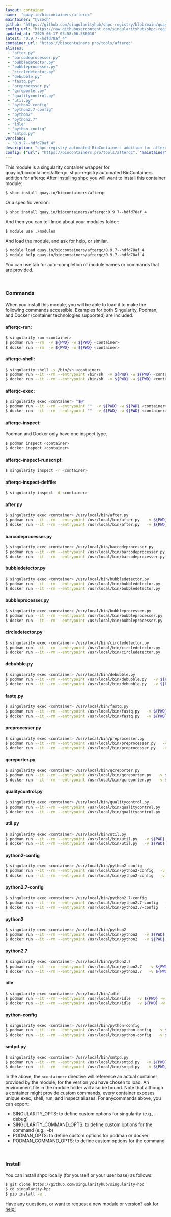 ```yaml
---
layout: container
name:  "quay.io/biocontainers/afterqc"
maintainer: "@vsoch"
github: "https://github.com/singularityhub/shpc-registry/blob/main/quay.io/biocontainers/afterqc/container.yaml"
config_url: "https://raw.githubusercontent.com/singularityhub/shpc-registry/main/quay.io/biocontainers/afterqc/container.yaml"
updated_at: "2025-05-17 03:58:06.586010"
latest: "0.9.7--hdfd78af_4"
container_url: "https://biocontainers.pro/tools/afterqc"
aliases:
 - "after.py"
 - "barcodeprocesser.py"
 - "bubbledetector.py"
 - "bubbleprocesser.py"
 - "circledetector.py"
 - "debubble.py"
 - "fastq.py"
 - "preprocesser.py"
 - "qcreporter.py"
 - "qualitycontrol.py"
 - "util.py"
 - "python2-config"
 - "python2.7-config"
 - "python2"
 - "python2.7"
 - "idle"
 - "python-config"
 - "smtpd.py"
versions:
 - "0.9.7--hdfd78af_4"
description: "shpc-registry automated BioContainers addition for afterqc"
config: {"url": "https://biocontainers.pro/tools/afterqc", "maintainer": "@vsoch", "description": "shpc-registry automated BioContainers addition for afterqc", "latest": {"0.9.7--hdfd78af_4": "sha256:5b4c109c25ac7808e9506097993854ba7fd06c542466b3606eb566452e91cb60"}, "tags": {"0.9.7--hdfd78af_4": "sha256:5b4c109c25ac7808e9506097993854ba7fd06c542466b3606eb566452e91cb60"}, "docker": "quay.io/biocontainers/afterqc", "aliases": {"after.py": "/usr/local/bin/after.py", "barcodeprocesser.py": "/usr/local/bin/barcodeprocesser.py", "bubbledetector.py": "/usr/local/bin/bubbledetector.py", "bubbleprocesser.py": "/usr/local/bin/bubbleprocesser.py", "circledetector.py": "/usr/local/bin/circledetector.py", "debubble.py": "/usr/local/bin/debubble.py", "fastq.py": "/usr/local/bin/fastq.py", "preprocesser.py": "/usr/local/bin/preprocesser.py", "qcreporter.py": "/usr/local/bin/qcreporter.py", "qualitycontrol.py": "/usr/local/bin/qualitycontrol.py", "util.py": "/usr/local/bin/util.py", "python2-config": "/usr/local/bin/python2-config", "python2.7-config": "/usr/local/bin/python2.7-config", "python2": "/usr/local/bin/python2", "python2.7": "/usr/local/bin/python2.7", "idle": "/usr/local/bin/idle", "python-config": "/usr/local/bin/python-config", "smtpd.py": "/usr/local/bin/smtpd.py"}}
---
```


This module is a singularity container wrapper for quay.io/biocontainers/afterqc.
shpc-registry automated BioContainers addition for afterqc
After [installing shpc](#install) you will want to install this container module:


```bash
$ shpc install quay.io/biocontainers/afterqc
```

Or a specific version:

```bash
$ shpc install quay.io/biocontainers/afterqc:0.9.7--hdfd78af_4
```

And then you can tell lmod about your modules folder:

```bash
$ module use ./modules
```

And load the module, and ask for help, or similar.

```bash
$ module load quay.io/biocontainers/afterqc/0.9.7--hdfd78af_4
$ module help quay.io/biocontainers/afterqc/0.9.7--hdfd78af_4
```

You can use tab for auto-completion of module names or commands that are provided.

<br>

### Commands

When you install this module, you will be able to load it to make the following commands accessible.
Examples for both Singularity, Podman, and Docker (container technologies supported) are included.

#### afterqc-run:

```bash
$ singularity run <container>
$ podman run --rm  -v ${PWD} -w ${PWD} <container>
$ docker run --rm  -v ${PWD} -w ${PWD} <container>
```

#### afterqc-shell:

```bash
$ singularity shell -s /bin/sh <container>
$ podman run --it --rm --entrypoint /bin/sh  -v ${PWD} -w ${PWD} <container>
$ docker run --it --rm --entrypoint /bin/sh  -v ${PWD} -w ${PWD} <container>
```

#### afterqc-exec:

```bash
$ singularity exec <container> "$@"
$ podman run --it --rm --entrypoint ""  -v ${PWD} -w ${PWD} <container> "$@"
$ docker run --it --rm --entrypoint ""  -v ${PWD} -w ${PWD} <container> "$@"
```

#### afterqc-inspect:

Podman and Docker only have one inspect type.

```bash
$ podman inspect <container>
$ docker inspect <container>
```

#### afterqc-inspect-runscript:

```bash
$ singularity inspect -r <container>
```

#### afterqc-inspect-deffile:

```bash
$ singularity inspect -d <container>
```


#### after.py

```bash
$ singularity exec <container> /usr/local/bin/after.py
$ podman run --it --rm --entrypoint /usr/local/bin/after.py   -v ${PWD} -w ${PWD} <container> -c " $@"
$ docker run --it --rm --entrypoint /usr/local/bin/after.py   -v ${PWD} -w ${PWD} <container> -c " $@"
```


#### barcodeprocesser.py

```bash
$ singularity exec <container> /usr/local/bin/barcodeprocesser.py
$ podman run --it --rm --entrypoint /usr/local/bin/barcodeprocesser.py   -v ${PWD} -w ${PWD} <container> -c " $@"
$ docker run --it --rm --entrypoint /usr/local/bin/barcodeprocesser.py   -v ${PWD} -w ${PWD} <container> -c " $@"
```


#### bubbledetector.py

```bash
$ singularity exec <container> /usr/local/bin/bubbledetector.py
$ podman run --it --rm --entrypoint /usr/local/bin/bubbledetector.py   -v ${PWD} -w ${PWD} <container> -c " $@"
$ docker run --it --rm --entrypoint /usr/local/bin/bubbledetector.py   -v ${PWD} -w ${PWD} <container> -c " $@"
```


#### bubbleprocesser.py

```bash
$ singularity exec <container> /usr/local/bin/bubbleprocesser.py
$ podman run --it --rm --entrypoint /usr/local/bin/bubbleprocesser.py   -v ${PWD} -w ${PWD} <container> -c " $@"
$ docker run --it --rm --entrypoint /usr/local/bin/bubbleprocesser.py   -v ${PWD} -w ${PWD} <container> -c " $@"
```


#### circledetector.py

```bash
$ singularity exec <container> /usr/local/bin/circledetector.py
$ podman run --it --rm --entrypoint /usr/local/bin/circledetector.py   -v ${PWD} -w ${PWD} <container> -c " $@"
$ docker run --it --rm --entrypoint /usr/local/bin/circledetector.py   -v ${PWD} -w ${PWD} <container> -c " $@"
```


#### debubble.py

```bash
$ singularity exec <container> /usr/local/bin/debubble.py
$ podman run --it --rm --entrypoint /usr/local/bin/debubble.py   -v ${PWD} -w ${PWD} <container> -c " $@"
$ docker run --it --rm --entrypoint /usr/local/bin/debubble.py   -v ${PWD} -w ${PWD} <container> -c " $@"
```


#### fastq.py

```bash
$ singularity exec <container> /usr/local/bin/fastq.py
$ podman run --it --rm --entrypoint /usr/local/bin/fastq.py   -v ${PWD} -w ${PWD} <container> -c " $@"
$ docker run --it --rm --entrypoint /usr/local/bin/fastq.py   -v ${PWD} -w ${PWD} <container> -c " $@"
```


#### preprocesser.py

```bash
$ singularity exec <container> /usr/local/bin/preprocesser.py
$ podman run --it --rm --entrypoint /usr/local/bin/preprocesser.py   -v ${PWD} -w ${PWD} <container> -c " $@"
$ docker run --it --rm --entrypoint /usr/local/bin/preprocesser.py   -v ${PWD} -w ${PWD} <container> -c " $@"
```


#### qcreporter.py

```bash
$ singularity exec <container> /usr/local/bin/qcreporter.py
$ podman run --it --rm --entrypoint /usr/local/bin/qcreporter.py   -v ${PWD} -w ${PWD} <container> -c " $@"
$ docker run --it --rm --entrypoint /usr/local/bin/qcreporter.py   -v ${PWD} -w ${PWD} <container> -c " $@"
```


#### qualitycontrol.py

```bash
$ singularity exec <container> /usr/local/bin/qualitycontrol.py
$ podman run --it --rm --entrypoint /usr/local/bin/qualitycontrol.py   -v ${PWD} -w ${PWD} <container> -c " $@"
$ docker run --it --rm --entrypoint /usr/local/bin/qualitycontrol.py   -v ${PWD} -w ${PWD} <container> -c " $@"
```


#### util.py

```bash
$ singularity exec <container> /usr/local/bin/util.py
$ podman run --it --rm --entrypoint /usr/local/bin/util.py   -v ${PWD} -w ${PWD} <container> -c " $@"
$ docker run --it --rm --entrypoint /usr/local/bin/util.py   -v ${PWD} -w ${PWD} <container> -c " $@"
```


#### python2-config

```bash
$ singularity exec <container> /usr/local/bin/python2-config
$ podman run --it --rm --entrypoint /usr/local/bin/python2-config   -v ${PWD} -w ${PWD} <container> -c " $@"
$ docker run --it --rm --entrypoint /usr/local/bin/python2-config   -v ${PWD} -w ${PWD} <container> -c " $@"
```


#### python2.7-config

```bash
$ singularity exec <container> /usr/local/bin/python2.7-config
$ podman run --it --rm --entrypoint /usr/local/bin/python2.7-config   -v ${PWD} -w ${PWD} <container> -c " $@"
$ docker run --it --rm --entrypoint /usr/local/bin/python2.7-config   -v ${PWD} -w ${PWD} <container> -c " $@"
```


#### python2

```bash
$ singularity exec <container> /usr/local/bin/python2
$ podman run --it --rm --entrypoint /usr/local/bin/python2   -v ${PWD} -w ${PWD} <container> -c " $@"
$ docker run --it --rm --entrypoint /usr/local/bin/python2   -v ${PWD} -w ${PWD} <container> -c " $@"
```


#### python2.7

```bash
$ singularity exec <container> /usr/local/bin/python2.7
$ podman run --it --rm --entrypoint /usr/local/bin/python2.7   -v ${PWD} -w ${PWD} <container> -c " $@"
$ docker run --it --rm --entrypoint /usr/local/bin/python2.7   -v ${PWD} -w ${PWD} <container> -c " $@"
```


#### idle

```bash
$ singularity exec <container> /usr/local/bin/idle
$ podman run --it --rm --entrypoint /usr/local/bin/idle   -v ${PWD} -w ${PWD} <container> -c " $@"
$ docker run --it --rm --entrypoint /usr/local/bin/idle   -v ${PWD} -w ${PWD} <container> -c " $@"
```


#### python-config

```bash
$ singularity exec <container> /usr/local/bin/python-config
$ podman run --it --rm --entrypoint /usr/local/bin/python-config   -v ${PWD} -w ${PWD} <container> -c " $@"
$ docker run --it --rm --entrypoint /usr/local/bin/python-config   -v ${PWD} -w ${PWD} <container> -c " $@"
```


#### smtpd.py

```bash
$ singularity exec <container> /usr/local/bin/smtpd.py
$ podman run --it --rm --entrypoint /usr/local/bin/smtpd.py   -v ${PWD} -w ${PWD} <container> -c " $@"
$ docker run --it --rm --entrypoint /usr/local/bin/smtpd.py   -v ${PWD} -w ${PWD} <container> -c " $@"
```



In the above, the `<container>` directive will reference an actual container provided
by the module, for the version you have chosen to load. An environment file in the
module folder will also be bound. Note that although a container
might provide custom commands, every container exposes unique exec, shell, run, and
inspect aliases. For anycommands above, you can export:

 - SINGULARITY_OPTS: to define custom options for singularity (e.g., --debug)
 - SINGULARITY_COMMAND_OPTS: to define custom options for the command (e.g., -b)
 - PODMAN_OPTS: to define custom options for podman or docker
 - PODMAN_COMMAND_OPTS: to define custom options for the command

<br>

### Install

You can install shpc locally (for yourself or your user base) as follows:

```bash
$ git clone https://github.com/singularityhub/singularity-hpc
$ cd singularity-hpc
$ pip install -e .
```

Have any questions, or want to request a new module or version? [ask for help!](https://github.com/singularityhub/singularity-hpc/issues)